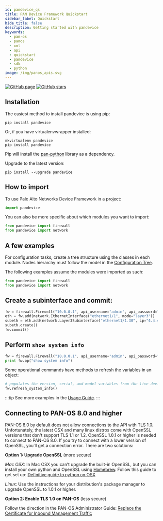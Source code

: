```yaml
---
id: pandevice_qs
title: PAN Device Framework Quickstart
sidebar_label: Quickstart
hide_title: false
description: Getting started with pandevice
keywords:
  - pan-os
  - panos
  - xml
  - api
  - quickstart
  - pandevice
  - sdk
  - python
image: /img/panos_apis.svg
---
```


[![GitHub page](https://img.shields.io/badge/GitHub-Repo-brightgreen?style=for-the-badge&logo=github)](https://github.com/PaloAltoNetworks/pandevice) [![GitHub stars](https://img.shields.io/github/stars/PaloAltoNetworks/pandevice?style=for-the-badge)](https://github.com/PaloAltoNetworks/pandevice)

## Installation

The easiest method to install pandevice is using pip:

```
pip install pandevice
```

Or, if you have virtualenvwrapper installed:

```shell-session
mkvirtualenv pandevice
pip install pandevice
```

Pip will install the [pan-python](/docs/panpython_qs) library as a dependency.

Upgrade to the latest version:

```shell-session
pip install --upgrade pandevice
```

## How to import

To use Palo Alto Networks Device Framework in a project:

```python
import pandevice
```

You can also be more specific about which modules you want to import:

```python
from pandevice import firewall
from pandevice import network
```

## A few examples

For configuration tasks, create a tree structure using the classes in
each module. Nodes hierarchy must follow the model in the [Configuration
Tree](http://pandevice.readthedocs.io/en/latest/configtree.html).

The following examples assume the modules were imported as such:

```python
from pandevice import firewall
from pandevice import network
```

## Create a subinterface and commit:

```python
fw = firewall.Firewall("10.0.0.1", api_username="admin", api_password="admin")
eth = fw.add(network.EthernetInterface("ethernet1/1", mode="layer3"))
subeth = eth.add(network.Layer3Subinterface("ethernet1/1.30", ip="4.4.4.4/24", tag=30))
subeth.create()
fw.commit()
```

## Perform `show system info`

```python
fw = firewall.Firewall("10.0.0.1", api_username="admin", api_password="admin")
print fw.op("show system info")
```

Some operational commands have methods to refresh the variables in an
object:

```python
# populates the version, serial, and model variables from the live device
fw.refresh_system_info()
```

:::tip
See more examples in the [Usage Guide](http://pandevice.readthedocs.io/en/latest/usage.html).
:::

## Connecting to PAN-OS 8.0 and higher

PAN-OS 8.0 by default does not allow connections to the API with TLS
1.0. Unfortunately, the latest OSX and many linux distros come with
OpenSSL versions that don't support TLS 1.1 or 1.2. OpenSSL 1.0.1 or
higher is needed to connect to PAN-OS 8.0. If you try to connect with a
lower version of OpenSSL, you'll get a connection error. There are two
solutions:

**Option 1: Upgrade OpenSSL** (more secure)

_Mac OSX:_ In Mac OSX you can't upgrade the built-in OpenSSL, but you
can install your own python and OpenSSL using [Homebrew](https://brew.sh/). Follow this
guide to get set up: [Definitive guide to python on OSX](https://medium.com/@briantorresgil/definitive-guide-to-python-on-mac-osx-65acd8d969d0)

_Linux:_ Use the instructions for your distribution's package manager to
upgrade OpenSSL to 1.0.1 or higher.

**Option 2: Enable TLS 1.0 on PAN-OS** (less secure)

Follow the direction in the PAN-OS Administrator Guide: [Replace the
Certificate for Inbound Management Traffic](https://www.paloaltonetworks.com/documentation/80/pan-os/pan-os/certificate-management/replace-the-certificate-for-inbound-management-traffic)
